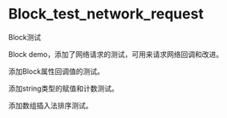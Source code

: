 # Block_test_network_request
Block测试

Block demo，添加了网络请求的测试，可用来请求网络回调和改进。

添加Block属性回调值的测试。

添加string类型的赋值和计数测试。

添加数组插入法排序测试。
